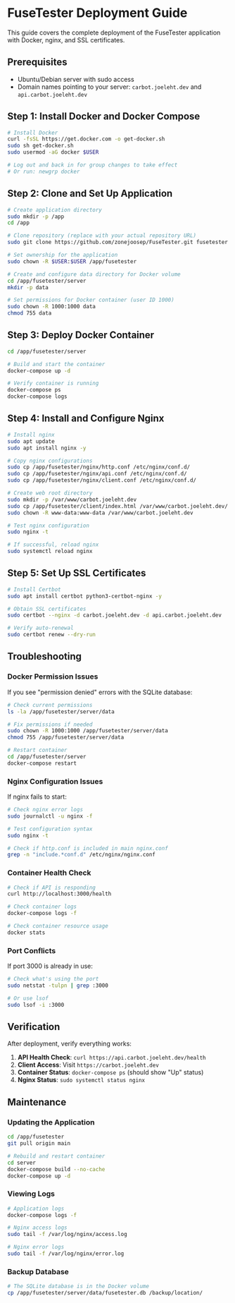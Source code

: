 # FuseTester Deployment Guide

This guide covers the complete deployment of the FuseTester application with Docker, nginx, and SSL certificates.

## Prerequisites

- Ubuntu/Debian server with sudo access
- Domain names pointing to your server: `carbot.joeleht.dev` and `api.carbot.joeleht.dev`

## Step 1: Install Docker and Docker Compose

```bash
# Install Docker
curl -fsSL https://get.docker.com -o get-docker.sh
sudo sh get-docker.sh
sudo usermod -aG docker $USER

# Log out and back in for group changes to take effect
# Or run: newgrp docker
```

## Step 2: Clone and Set Up Application

```bash
# Create application directory
sudo mkdir -p /app
cd /app

# Clone repository (replace with your actual repository URL)
sudo git clone https://github.com/zonejoosep/FuseTester.git fusetester

# Set ownership for the application
sudo chown -R $USER:$USER /app/fusetester

# Create and configure data directory for Docker volume
cd /app/fusetester/server
mkdir -p data

# Set permissions for Docker container (user ID 1000)
sudo chown -R 1000:1000 data
chmod 755 data
```

## Step 3: Deploy Docker Container

```bash
cd /app/fusetester/server

# Build and start the container
docker-compose up -d

# Verify container is running
docker-compose ps
docker-compose logs
```

## Step 4: Install and Configure Nginx

```bash
# Install nginx
sudo apt update
sudo apt install nginx -y

# Copy nginx configurations
sudo cp /app/fusetester/nginx/http.conf /etc/nginx/conf.d/
sudo cp /app/fusetester/nginx/api.conf /etc/nginx/conf.d/
sudo cp /app/fusetester/nginx/client.conf /etc/nginx/conf.d/

# Create web root directory
sudo mkdir -p /var/www/carbot.joeleht.dev
sudo cp /app/fusetester/client/index.html /var/www/carbot.joeleht.dev/
sudo chown -R www-data:www-data /var/www/carbot.joeleht.dev

# Test nginx configuration
sudo nginx -t

# If successful, reload nginx
sudo systemctl reload nginx
```

## Step 5: Set Up SSL Certificates

```bash
# Install Certbot
sudo apt install certbot python3-certbot-nginx -y

# Obtain SSL certificates
sudo certbot --nginx -d carbot.joeleht.dev -d api.carbot.joeleht.dev

# Verify auto-renewal
sudo certbot renew --dry-run
```

## Troubleshooting

### Docker Permission Issues

If you see "permission denied" errors with the SQLite database:

```bash
# Check current permissions
ls -la /app/fusetester/server/data

# Fix permissions if needed
sudo chown -R 1000:1000 /app/fusetester/server/data
chmod 755 /app/fusetester/server/data

# Restart container
cd /app/fusetester/server
docker-compose restart
```

### Nginx Configuration Issues

If nginx fails to start:

```bash
# Check nginx error logs
sudo journalctl -u nginx -f

# Test configuration syntax
sudo nginx -t

# Check if http.conf is included in main nginx.conf
grep -n "include.*conf.d" /etc/nginx/nginx.conf
```

### Container Health Check

```bash
# Check if API is responding
curl http://localhost:3000/health

# Check container logs
docker-compose logs -f

# Check container resource usage
docker stats
```

### Port Conflicts

If port 3000 is already in use:

```bash
# Check what's using the port
sudo netstat -tulpn | grep :3000

# Or use lsof
sudo lsof -i :3000
```

## Verification

After deployment, verify everything works:

1. **API Health Check**: `curl https://api.carbot.joeleht.dev/health`
2. **Client Access**: Visit `https://carbot.joeleht.dev`
3. **Container Status**: `docker-compose ps` (should show "Up" status)
4. **Nginx Status**: `sudo systemctl status nginx`

## Maintenance

### Updating the Application

```bash
cd /app/fusetester
git pull origin main

# Rebuild and restart container
cd server
docker-compose build --no-cache
docker-compose up -d
```

### Viewing Logs

```bash
# Application logs
docker-compose logs -f

# Nginx access logs
sudo tail -f /var/log/nginx/access.log

# Nginx error logs
sudo tail -f /var/log/nginx/error.log
```

### Backup Database

```bash
# The SQLite database is in the Docker volume
cp /app/fusetester/server/data/fusetester.db /backup/location/
```

